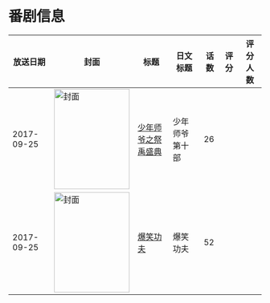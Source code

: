 # 番剧信息

|放送日期|封面|标题|日文标题|话数|评分|评分人数|
|---|---|---|---|---|---|---|
|2017-09-25|<img src="https://lain.bgm.tv/pic/cover/c/d0/fe/247655_UM9Zy.jpg" alt="封面" style="width:150px;height:200px;object-fit:cover;">|[少年师爷之祭禹盛典](https://bangumi.tv/subject/247655)|少年师爷 第十部|26|||
|2017-09-25|<img src="https://lain.bgm.tv/pic/cover/c/bc/8e/248713_5cW04.jpg" alt="封面" style="width:150px;height:200px;object-fit:cover;">|[爆笑功夫](https://bangumi.tv/subject/248713)|爆笑功夫|52|||
